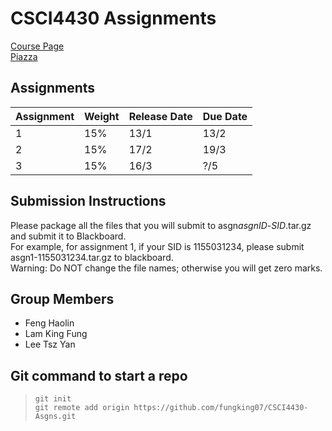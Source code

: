 # CSCI4430 Assignments

[Course Page](http://course.cse.cuhk.edu.hk/~csci4430/)  
[Piazza](https://piazza.com/class/k4gkrtwpx1m3yr)

## Assignments

| Assignment | Weight | Release Date | Due Date | 
| -----------| ------ | ------------ | -------- |
| 1          | 15%    | 13/1         | 13/2     |
| 2          | 15%    | 17/2         | 19/3     |
| 3          | 15%    | 16/3         | ?/5      |

## Submission Instructions

Please package all the files that you will submit to asgn*asgnID*-*SID*.tar.gz and submit it to Blackboard.  
For example, for assignment 1, if your SID is 1155031234, please submit asgn1-1155031234.tar.gz to blackboard.  
Warning: Do NOT change the file names; otherwise you will get zero marks. 

## Group Members
- Feng Haolin
- Lam King Fung
- Lee Tsz Yan

## Git command to start a repo
> `git init`  
> `git remote add origin https://github.com/fungking07/CSCI4430-Asgns.git`  